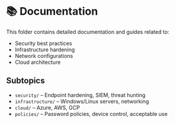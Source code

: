 # 📚 Documentation

This folder contains detailed documentation and guides related to:
- Security best practices
- Infrastructure hardening
- Network configurations
- Cloud architecture

## Subtopics
- `security/` – Endpoint hardening, SIEM, threat hunting
- `infrastructure/` – Windows/Linux servers, networking
- `cloud/` – Azure, AWS, GCP
- `policies/` – Password policies, device control, acceptable use
